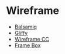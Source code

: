 # Wireframe

- [Balsamiq](https://balsamiq.com/)
- [Gliffy](https://www.gliffy.com/)
- [Wireframe CC](https://wireframe.cc/)
- [Frame Box](http://framebox.org/)
